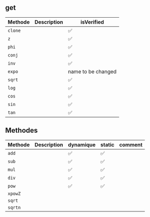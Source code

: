 ## get 
|Methode|Description|isVerified|
|-|-|-|
| `clone`||✅|
| `z`||✅|
| `phi`||✅|
| `conj`||✅|
| `inv`||✅|
|`expo`||name to be changed |
| `sqrt`||✅|
| `log`||✅|
| `cos`||✅|
| `sin`||✅|
| `tan`||✅|

## Methodes
|Methode|Description|dynamique|static|comment|
|-|-|-|-|-|
| `add`||✅|✅||
| `sub`||✅|✅||
| `mul`||✅|✅||
| `div`||✅|✅||
| `pow`||✅|✅||
| `xpowZ`|||||
| `sqrt`|||||
| `sqrtn`|||||
